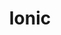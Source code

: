 ---
blog: https://blog.ionicframework.com/
codehost: https://github.com/ionic-team/ionic
facebook: https://facebook.com/ionicframework
googleplus: https://plus.google.com/+Ionicframework
instagram: https://instagram.com/ionicframework
linkedin: https://linkedin.com/company/drifty-co-
logohandle: ionicframework
sort: ionic
title: Ionic
twitter: https://x.com/IonicFramework
website: https://ionicframework.com/
youtube: https://youtube.com/c/Ionicframework
---